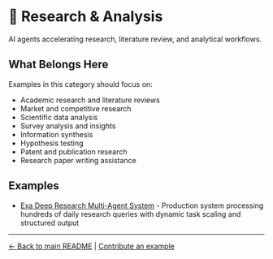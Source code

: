 # 🔬 Research & Analysis

AI agents accelerating research, literature review, and analytical workflows.

## What Belongs Here

Examples in this category should focus on:
- Academic research and literature reviews
- Market and competitive research
- Scientific data analysis
- Survey analysis and insights
- Information synthesis
- Hypothesis testing
- Patent and publication research
- Research paper writing assistance

## Examples

- [Exa Deep Research Multi-Agent System](exa-deep-research-agent.md) - Production system processing hundreds of daily research queries with dynamic task scaling and structured output

---

[← Back to main README](../../README.md) | [Contribute an example](../../CONTRIBUTING.md)

